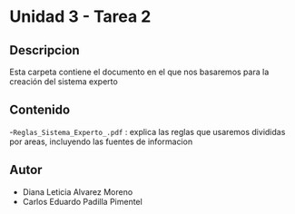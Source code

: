 # Unidad 3 - Tarea 2 

## Descripcion

Esta carpeta contiene el documento en el que nos basaremos para la creación del sistema experto 

## Contenido 

-`Reglas_Sistema_Experto_.pdf` : explica las reglas que usaremos divididas por areas, incluyendo las fuentes de informacion 

## Autor 

- Diana Leticia Alvarez Moreno 
- Carlos Eduardo Padilla Pimentel  
